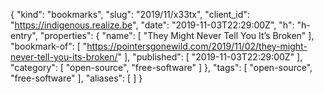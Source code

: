 {
  "kind": "bookmarks",
  "slug": "2019/11/x33tx",
  "client_id": "https://indigenous.realize.be",
  "date": "2019-11-03T22:29:00Z",
  "h": "h-entry",
  "properties": {
    "name": [
      "They Might Never Tell You It’s Broken"
    ],
    "bookmark-of": [
      "https://pointersgonewild.com/2019/11/02/they-might-never-tell-you-its-broken/"
    ],
    "published": [
      "2019-11-03T22:29:00Z"
    ],
    "category": [
      "open-source",
      "free-software"
    ]
  },
  "tags": [
    "open-source",
    "free-software"
  ],
  "aliases": [
  ]
}
